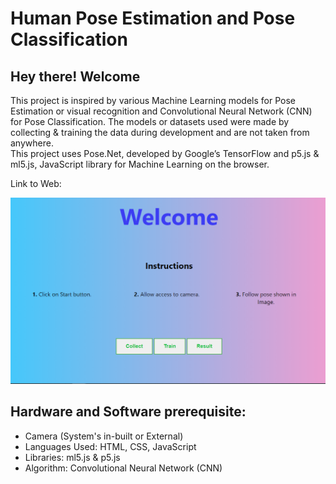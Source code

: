 # Human Pose Estimation and Pose Classification
## Hey there! Welcome

This project is inspired by various Machine Learning models for Pose Estimation or visual recognition and Convolutional Neural Network (CNN) for Pose Classification. The models or datasets used were made by collecting & training the data during development and are not taken from anywhere.  
This project uses Pose.Net, developed by Google’s TensorFlow and p5.js & ml5.js, JavaScript library for Machine Learning on the browser.  

Link to Web:

![Image of Web](https://github.com/parikshit-rajput/PoseClassification/blob/main/img/Web.png)  

## Hardware and Software prerequisite:
* Camera (System's in-built or External)
* Languages Used: HTML, CSS, JavaScript  
* Libraries: ml5.js & p5.js  
* Algorithm: Convolutional Neural Network (CNN)  
